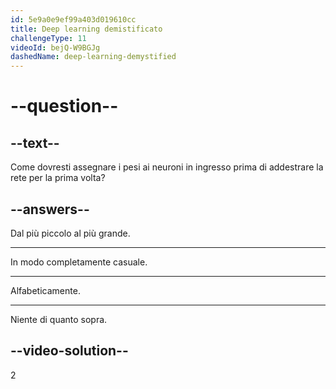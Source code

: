 ```yaml
---
id: 5e9a0e9ef99a403d019610cc
title: Deep learning demistificato
challengeType: 11
videoId: bejQ-W9BGJg
dashedName: deep-learning-demystified
---
```


# --question--

## --text--

Come dovresti assegnare i pesi ai neuroni in ingresso prima di addestrare la rete per la prima volta?

## --answers--

Dal più piccolo al più grande.

---

In modo completamente casuale.

---

Alfabeticamente.

---

Niente di quanto sopra.

## --video-solution--

2

